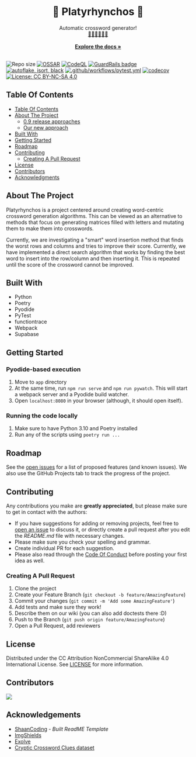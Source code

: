 <br/>
<p align="center">
  <h1 align="center">🦆 Platyrhynchos 🦆</h1>

  <p align="center">
    Automatic crossword generator!
    <br/>
    <a href="https://hfhr.pl/en/news,964166344:323067518" title="Learn about Poland's constitutional crisis and support the fight!">🏳️‍🌈🇵🇱🇪🇺</a>
    <br/>
    <br/>
    <a href="https://github.com/letterfowl/Platyrhynchos/wiki"><strong>Explore the docs »</strong></a>
    <br/>
    <br/>
  </p>
</p>

![Repo size](https://img.shields.io/github/repo-size/letterfowl/Platyrhynchos)
[![OSSAR](https://github.com/letterfowl/Platyrhynchos/actions/workflows/ossar.yml/badge.svg)](https://github.com/letterfowl/Platyrhynchos/actions/workflows/ossar.yml)
[![CodeQL](https://github.com/letterfowl/Platyrhynchos/actions/workflows/github-code-scanning/codeql/badge.svg)](https://github.com/letterfowl/Platyrhynchos/actions/workflows/github-code-scanning/codeql)
[![GuardRails badge](https://api.guardrails.io/v2/badges/185469?token=1ea3826f490818d69186624aaa9d02cdf330f4447d1ad90f54120574dd0ce04b)](https://dashboard.guardrails.io/gh/letterfowl/repos/185469)
[![autoflake, isort, black](https://github.com/letterfowl/Platyrhynchos/actions/workflows/format.yml/badge.svg)](https://github.com/letterfowl/Platyrhynchos/actions/workflows/format.yml)
[![.github/workflows/pytest.yml](https://github.com/letterfowl/Platyrhynchos/actions/workflows/pytest.yml/badge.svg)](https://github.com/letterfowl/Platyrhynchos/actions/workflows/pytest.yml)
[![codecov](https://codecov.io/gh/letterfowl/Platyrhynchos/branch/main/graph/badge.svg?token=5HNARDOWC6)](https://codecov.io/gh/letterfowl/Platyrhynchos)
[![License: CC BY-NC-SA 4.0](https://img.shields.io/badge/License-CC%20BY--NC--SA%204.0-lightgrey.svg)](https://creativecommons.org/licenses/by-nc-sa/4.0/)

## Table Of Contents

- [Table Of Contents](#table-of-contents)
- [About The Project](#about-the-project)
  - [0.9 release approaches](#09-release-approaches)
  - [Our new approach](#our-new-approach)
- [Built With](#built-with)
- [Getting Started](#getting-started)
- [Roadmap](#roadmap)
- [Contributing](#contributing)
  - [Creating A Pull Request](#creating-a-pull-request)
- [License](#license)
- [Contributors](#contributors)
- [Acknowledgments](#acknowledgements)

## About The Project

Platyrhynchos is a project centered around creating word-centric crossword generation algorithms. This can be viewed as an alternative to methods that focus on generating matrices filled with letters and mutating them to make them into crosswords.

Currently, we are investigating a "smart" word insertion method that finds the worst rows and columns and tries to improve their score. Currently, we have implemented a direct search algorithm that works by finding the best word to insert into the row/column and then inserting it. This is repeated until the score of the crossword cannot be improved.

## Built With

- Python
- Poetry
- Pyodide
- PyTest
- functiontrace
- Webpack
- Supabase

## Getting Started

### Pyodide-based execution

1. Move to `app` directory
2. At the same time, run `npm run serve` and `npm run pywatch`. This will start a webpack server and a Pyodide build watcher.
3. Open `localhost:8080` in your browser (although, it should open itself).

### Running the code locally

1. Make sure to have Python 3.10 and Poetry installed
2. Run any of the scripts using `poetry run ...`

## Roadmap

See the [open issues](https://github.com/letterfowl/Platyrhynchos/issues) for a list of proposed features (and known issues). We also use the GitHub Projects tab to track the progress of the project.

## Contributing

Any contributions you make are **greatly appreciated**, but please make sure to get in contact with the authors:
* If you have suggestions for adding or removing projects, feel free to [open an issue](https://github.com/letterfowl/Platyrhynchos/issues/new) to discuss it, or directly create a pull request after you edit the *README.md* file with necessary changes.
* Please make sure you check your spelling and grammar.
* Create individual PR for each suggestion.
* Please also read through the [Code Of Conduct](https://github.com/letterfowl/Platyrhynchos/blob/main/CODE-OF-CONDUCT.md) before posting your first idea as well.

### Creating A Pull Request

1. Clone the project
2. Create your Feature Branch (`git checkout -b feature/AmazingFeature`)
3. Commit your changes (`git commit -m 'Add some AmazingFeature'`)
4. Add tests and make sure they work!
5. Describe them on our wiki (you can also add doctests there :D)
6. Push to the Branch (`git push origin feature/AmazingFeature`)
7. Open a Pull Request, add reviewers

## License

Distributed under the CC Attribution NonCommercial ShareAlike 4.0 International License. See [LICENSE](https://github.com/letterfowl/Platyrhynchos/blob/main/LICENSE) for more information.

## Contributors

<a href = "https://github.com/letterfowl/Platyrhynchos/graphs/contributors">
  <img src = "https://contrib.rocks/image?repo=letterfowl/Platyrhynchos"/>
</a>

## Acknowledgements

* [ShaanCoding](https://github.com/ShaanCoding/) - *Built ReadME Template*
* [ImgShields](https://shields.io/)
* [Exolve](https://github.com/viresh-ratnakar/exolve)
* [Cryptic Crossword Clues dataset](https://cryptics.georgeho.org/)
